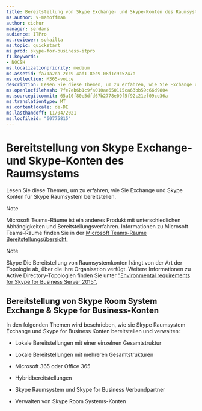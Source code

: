 ```yaml
---
title: Bereitstellung von Skype Exchange- und Skype-Konten des Raumsystems
ms.author: v-mahoffman
author: cichur
manager: serdars
audience: ITPro
ms.reviewer: sohailta
ms.topic: quickstart
ms.prod: skype-for-business-itpro
f1.keywords:
- NOCSH
ms.localizationpriority: medium
ms.assetid: fa71a2da-2cc9-4ad1-8ec9-08d1c9c5247a
ms.collection: M365-voice
description: Lesen Sie diese Themen, um zu erfahren, wie Sie Exchange und Skype Konten für Skype Raumsystem bereitstellen.
ms.openlocfilehash: 7fe7eb6b1c9fa010ae650115ca63bb59c66d9804
ms.sourcegitcommit: 65a10f80e5dfd67b2778e09f5f92c21ef09ce36a
ms.translationtype: MT
ms.contentlocale: de-DE
ms.lasthandoff: 11/04/2021
ms.locfileid: "60775815"
---
```

# <a name="provisioning-of-skype-room-system-exchange-and-skype-accounts"></a>Bereitstellung von Skype Exchange- und Skype-Konten des Raumsystems
 
Lesen Sie diese Themen, um zu erfahren, wie Sie Exchange und Skype Konten für Skype Raumsystem bereitstellen. 

> [!NOTE]
> Microsoft Teams-Räume ist ein anderes Produkt mit unterschiedlichen Abhängigkeiten und Bereitstellungsverfahren. Informationen zu Microsoft Teams-Räume finden Sie in der [Microsoft Teams-Räume Bereitstellungsübersicht.](/MicrosoftTeams/rooms/rooms-deploy)
  
> [!NOTE]
> Skype Die Bereitstellung von Raumsystemkonten hängt von der Art der Topologie ab, über die Ihre Organisation verfügt. Weitere Informationen zu Active Directory-Topologien finden Sie unter ["Environmental requirements for Skype for Business Server 2015".](../../plan-your-deployment/requirements-for-your-environment/environmental-requirements.md) 
  
## <a name="provisioning-of-skype-room-system-exchange-amp-skype-for-business-accounts"></a>Bereitstellung von Skype Room System Exchange &amp; Skype for Business-Konten

In den folgenden Themen wird beschrieben, wie sie Skype Raumsystem Exchange und Skype for Business Konten bereitstellen und verwalten:
  
- Lokale Bereitstellungen mit einer einzelnen Gesamtstruktur
    
- Lokale Bereitstellungen mit mehreren Gesamtstrukturen
    
- Microsoft 365 oder Office 365
    
- Hybridbereitstellungen
    
- Skype Raumsystem und Skype for Business Verbundpartner
    
- Verwalten von Skype Room Systems-Konten
